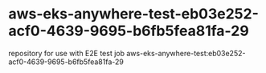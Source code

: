 # aws-eks-anywhere-test-eb03e252-acf0-4639-9695-b6fb5fea81fa-29
repository for use with E2E test job aws-eks-anywhere-test:eb03e252-acf0-4639-9695-b6fb5fea81fa-29
